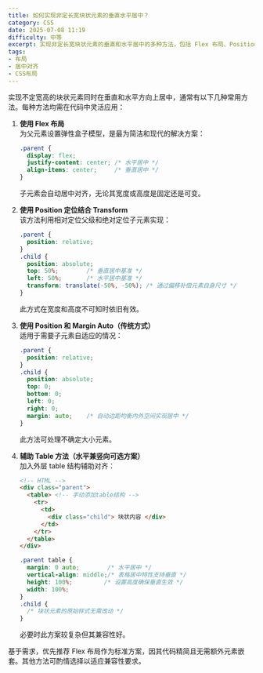 ```yaml
---
title: 如何实现非定长宽块状元素的垂直水平居中？
category: CSS
date: 2025-07-08 11:19
difficulty: 中等
excerpt: 实现非定长宽块状元素的垂直和水平居中的多种方法，包括 Flex 布局、Position 定位、Margin auto 及辅助 Table 结构。
tags:
- 布局
- 居中对齐
- CSS布局
---
```

实现不定宽高的块状元素同时在垂直和水平方向上居中，通常有以下几种常用方法。每种方法均需在代码中灵活应用：

1. **使用 Flex 布局**  
   为父元素设置弹性盒子模型，是最为简洁和现代的解决方案：  
   ```css
   .parent {
     display: flex;
     justify-content: center; /* 水平居中 */
     align-items: center;     /* 垂直居中 */
   }
   ```
   子元素会自动居中对齐，无论其宽度或高度是固定还是可变。

2. **使用 Position 定位结合 Transform**  
   该方法利用相对定位父级和绝对定位子元素实现：  
   ```css
   .parent {
     position: relative;
   }
   .child {
     position: absolute;
     top: 50%;        /* 垂直居中基准 */
     left: 50%;       /* 水平居中基准 */
     transform: translate(-50%, -50%); /* 通过偏移补偿元素自身尺寸 */
   }
   ```
   此方式在宽度和高度不可知时依旧有效。

3. **使用 Position 和 Margin Auto（传统方式）**  
   适用于需要子元素自适应的情况：  
   ```css
   .parent {
     position: relative;
   }
   .child {
     position: absolute;
     top: 0;
     bottom: 0;
     left: 0;
     right: 0;
     margin: auto;    /* 自动边距均衡内外空间实现居中 */
   }
   ```
   此方法可处理不确定大小元素。

4. **辅助 Table 方法（水平兼竖向可选方案）**  
   加入外层 table 结构辅助对齐：  
   ```html
   <!-- HTML -->
   <div class="parent">
     <table> <!-- 手动添加table结构 -->
       <tr>
         <td>
           <div class="child"> 块状内容 </div>
         </td>
       </tr>
     </table>
   </div>
   ```
   ```css
   .parent table {
     margin: 0 auto;        /* 水平居中 */
     vertical-align: middle;/* 表格居中特性支持垂直 */
     height: 100%;         /* 设置高度确保垂直生效 */
     width: 100%;
   }
   .child {
     /* 块状元素的原始样式无需改动 */
   }
   ```
   必要时此方案较复杂但其兼容性好。  

基于需求，优先推荐 Flex 布局作为标准方案，因其代码精简且无需额外元素嵌套。其他方法可酌情选择以适应兼容性要求。
